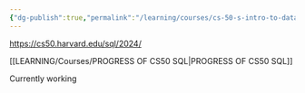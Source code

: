 ```yaml
---
{"dg-publish":true,"permalink":"/learning/courses/cs-50-s-intro-to-databases-with-sql/","tags":["ToLearn"],"noteIcon":"","created":"2023-12-26 19:14","updated":"2024-04-03 07:56"}
---
```


https://cs50.harvard.edu/sql/2024/

[[LEARNING/Courses/PROGRESS OF CS50 SQL\|PROGRESS OF CS50 SQL]]

Currently working